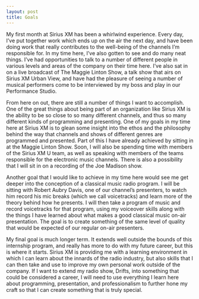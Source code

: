 ```yaml
---
layout: post
title: Goals
---
```


My first month at Sirius XM has been a whirlwind experience. Every day, I’ve put together work which ends up on the air the next day, and have been doing work that really contributes to the well-being of the channels I’m responsible for. In my time here, I’ve also gotten to see and do many neat things. I’ve had opportunities to talk to a number of different people in various levels and areas of the company on their time here. I’ve also sat in on a live broadcast of The Maggie Linton Show, a talk show that airs on Sirius XM Urban View, and have had the pleasure of seeing a number of musical performers come to be interviewed by my boss and play in our Performance Studio.

From here on out, there are still a number of things I want to accomplish. One of the great things about being part of an organization like Sirius XM is the ability to be so close to so many different channels, and thus so many different kinds of programming and presenting. One of my goals in my time here at Sirius XM is to glean some insight into the ethos and the philosophy behind the way that channels and shows of different genres are programmed and presented. Part of this I have already achieved by sitting in at the Maggie Linton Show. Soon, I will also be spending time with members of the Sirius XM U team, as well as speaking with members of the teams responsible for the electronic music channels. There is also a possibility that I will sit in on a recording of the Joe Madison show.

Another goal that I would like to achieve in my time here would see me get deeper into the conception of a classical music radio program. I will be sitting with Robert Aubry Davis, one of our channel’s presenters, to watch him record his mic breaks (which we call voicetracks) and learn more of the theory behind how he presents. I will then take a program of music and record voicetracks for that program, using my voiceover skills along with the things I have learned about what makes a good classical music on-air presentation. The goal is to create something of the same level of quality that would be expected of our regular on-air presenters.

My final goal is much longer term. It extends well outside the bounds of this internship program, and really has more to do with my future career, but this is where it starts. Sirius XM is providing me with a learning environment in which I can learn about the innards of the radio industry, but also skills that I can then take and use to improve my own personal work outside of the company. If I want to extend my radio show, Drifts, into something that could be considered a career, I will need to use everything I learn here about programming, presentation, and professionalism to further hone my craft so that I can create something that is truly special.

